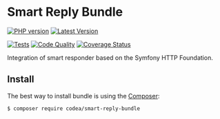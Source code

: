 # Smart Reply Bundle

[![PHP version](https://img.shields.io/packagist/php-v/codea/smart-reply?style=flat-square)](http://php.net)
[![Latest Version](https://img.shields.io/packagist/v/codea/smart-reply?style=flat-square)](https://packagist.org/packages/codea/smart-reply)

[![Tests](https://github.com/codeasoft/smart-reply-bundle/actions/workflows/tests.yml/badge.svg)](https://github.com/codeasoft/smart-reply-bundle/actions/workflows/tests.yml)
[![Code Quality](https://scrutinizer-ci.com/g/codeasoft/smart-reply-bundle/badges/quality-score.png?b=master)](https://scrutinizer-ci.com/g/codeasoft/smart-reply-bundle/?branch=master)
[![Coverage Status](https://coveralls.io/repos/github/codeasoft/smart-reply-bundle/badge.svg?branch=master)](https://coveralls.io/github/codeasoft/smart-reply-bundle?branch=master)

Integration of smart responder based on the Symfony HTTP Foundation.

Install
-------

The best way to install bundle is using the [Composer](http://getcomposer.org/):

```sh
$ composer require codea/smart-reply-bundle
```

